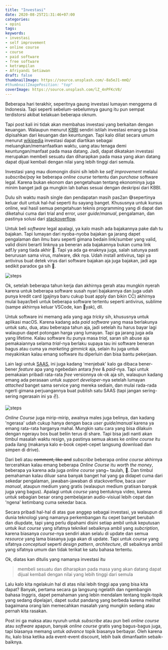 ```yaml
---
title: "Investasi"
date: 2020-08-25T21:31:46+07:00
categories:
- opini
tags:
keywords:
- investasi
- self improvement
- online course
- course
- paid software
- free software
- ketrampilan
- Afriyandi Setiawan
draft: false
thumbnailImage: https://source.unsplash.com/-8a5eJ1-mmQ/
#thumbnailImagePosition: "top"
coverImage: https://source.unsplash.com/lZ_4nPFKcV8/
---
```


Beberapa hari terakhir, seperitnya gaung investasi lumayan menggema di Indonesia.
Tapi seperti sebelum-sebelumnya gaung itu pun sempat terdistorsi akibat kelakuan beberapa oknum.
<!--more-->
Tapi post kali ini tidak akan membahas investasi yang berkaitan dengan keuangan. Walaupun menurut [KBBI](https://kbbi.kemdikbud.go.id/entri/investasi "Kamus Besar Bahasa Indonesia") sendiri istilah investasi emang ga bisa dipisahkan dari keuangan dan keuntungan. Tapi kalo diliat secara umum menurut [wikipedia](https://id.wikipedia.org/wiki/Investasi "Om Wiki") investasi dapat diartikan sebagai meluangkan/memanfaatkan waktu, uang atau tenaga demi keuntungan/manfaat pada masa datang. Jadi, dapat dikatakan investasi merupakan membeli sesuatu dan diharapkan pada masa yang akan datang dapat dijual kembali dengan nilai yang lebih tinggi dari semula.

Investasi yang mau diomongin disini sih lebih ke _self improvement_ melalui _subscribe/pay_ ke beberapa _online course_ tertentu dan _purchase_ software legal. Karena bukan ekonom dan pengetahuan tentang ekonominya juga minim banget jadi ga mungkin lah bahas sesuai dengan deskripsi dari KBBI.

Dulu sih waktu masih single dan pendapatan masih pas2an 😅️sepertinya keluar duit untuk hal-hal seperti itu sayang banget. Khususnya untuk kursus online, wal hasil semua pengetahuan teknis programming yang di dapat dan diketahui cuma dari trial and error, _user guide_/_manual_, pengalaman, dan pastinya solusi dari [stackoverflow](https://stackoverflow.com/ "Web sakti").

Untuk beli _software_ legal apalagi, ya kalo masih ada bajakannya pake dah tu bajakan. Tapi lumayan dari nyoba-nyoba bajakan ga jarang dapet pengalaman dan ilmu baru seperti gimana bedain link/sumber yang valid, valid disini berarti linknya ya beneran ada bajakannya bukan cuma link adf.ly yang tiada akhir 🧻️. Tapi ya ada ga enaknya juga, salah satunya pasti berurusan sama virus, malware, dkk nya. Udah install antivirus, tapi ya antivirus buat detek virus dari software bajakan aja juga bajakan, jadi aga sedikit paradox ga sih 🤪️.

![steps](https://source.unsplash.com/XU1L22IUKnc/1800x620)

Ok, setelah beberapa tahun kerja dan akhirnya gerah atau mungkin nyerah karena untuk beberapa software susah nyari bajakannya dan juga udah punya kredit card (gajinya baru cukup buat apply dan bikin CC) akhirnya mulai bayar/beli untuk beberapa software tertentu seperti antivirus, sublime (sampe akhirnya keluar VSCode, kan 💩yak), dll.

Untuk software ini memang ada yang aga _tricky_ sih, khususnya untuk aplikasi macOS. Karena kadang ada _paid software_ yang masa berlakunya untuk satu, dua, atau beberapa tahun aja, jadi setelah itu harus bayar lagi walaupun dapet potongan harga yang lumayan. Tapi ga jarang juga ada yang lifetime. Kalau software itu punya masa _trial_, saran sih abuse aja pemakaiannya selama _trial_-nya berlaku supaya tau ini software beneran bagus atau cuma ya _marketing gimmick_ aja, selain itu juga untuk meyakinkan kalau emang software itu diperluin dan bisa bantu pekerjaan.

Lain lagi untuk [SAAS](https://en.wikipedia.org/wiki/Software_as_a_service/), ini juga kadang 'menjebak' kalo ga dibaca bener-bener _feature_ apa yang ngebedain antara _free_ & _paid_-nya. Tapi untuk pemakaian pribadi rata-rata _free_ versionnya ok-ok aja sih, walaupun kadang emang ada perasaan untuk _support developer_-nya setelah lumayan _attached_ banget sama service yang mereka sediain, dan mulai rada-rada ngerti gimana perjuangannya buat publish satu SAAS (tapi jangan sering-sering ngerasain ini ya ✌️).

![steps](https://source.unsplash.com/gkiZ-F3yPiY/1800x620)

_Online Course_ juga mirip-mirip, awalnya males juga belinya, dan kadang 'ngerasa' udah cukup hanya dengan baca _user guide_/_manual_ karena ya emang rata-rata harganya mahal. Mungkin satu cara yang bisa dilakuin dengan ngerayu bos buat beliin terus di share. Tapi bisa jadi nanti akan timbul masalah waktu resign, ya pastinya semua akses ke _online course_ itu pada ilang (makanya kalo e-book cepet-cepet langsung download dan simpen di drive).

Dari beli atau ~~comment, like and~~ _subscribe_ beberapa _online course_ akhirnya tercerahkan kalau emang beberapa _Online Course_ itu _worth the money_, beberapa ya karena ada juga _online course_ yang~ taulah, 💩️. Dan timbul pemahaman kalau diluar sana banyak banget hal yang ga didapet cuma dari sekedar pengalaman, jawaban-jawaban di stackoverflow, baca _user manual_, ataupun medium yang gratis (walaupun medium gratisan banyak juga yang bagus). Apalagi untuk _course_ yang bentuknya video, karena untuk sebagian besar orang pembelajaran audio-visiual lebih cepat dan 'ngena' ketimbang cuma sekedar baca.

Secara pribadi hal-hal di atas gue anggep sebagai investasi, ya walaupun di dunia teknologi yang namanya perkembangan itu cepet banget berubah dan diupdate, tapi yang perlu dipahami disini setiap ambil untuk keputusan untuk ikut _course_ yang sifatnya teknikel sebaiknya ambil yang _subcription_, karena biasanya _course_-nya sendiri akan selalu di update dan semua _resource_ yang lama biasanya juga akan di update. Tapi untuk _course_ yang sifatnya _conceptual_ seperti _design pattern_, _architecture_, dll sebaiknya ambil yang sifatnya umum dan tidak terikat ke satu bahasa tertentu.

Ok, diatas kan ditulis yang namanya investasi itu
> membeli sesuatu dan diharapkan pada masa yang akan datang dapat dijual kembali dengan nilai yang lebih tinggi dari semula

Lalu kalo kita ngelakuin hal di atas nilai lebih tinggi apa yang bisa kita dapat?
Banyak, pertama secara ga langsung ngelatih dan ngembangin bahasa Inggris, dapet pemahaman yang lebin mendalam tentang topik-topik yang sedang dipelajari, dapet sudut pandang yang berbeda karena melihat bagaimana orang lain memecahkan masalah yang mungkin sedang atau pernah kita rasakan.

Post ini ga maksa atau nyuruh untuk _subscribe_ atau pun beli _online course_ atau _software_ apapun, banyak _online course_ gratis yang bagus-bagus juga, tapi biasanya memang untuk _advance_ topik biasanya berbayar. Oleh karena itu, kalo bisa ketika ada event-event discount, lebih baik dimanfaatin sebaik-baiknya.
